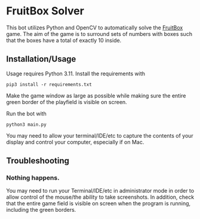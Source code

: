 # FruitBox Solver

This bot utilizes Python and OpenCV to automatically solve the [FruitBox](https://en.gamesaien.com/game/fruit_box/) game. The aim of the game is to surround sets of numbers with boxes such that the boxes have a total of exactly 10 inside.

## Installation/Usage

Usage requires Python 3.11. Install the requirements with

```
pip3 install -r requirements.txt
```

Make the game window as large as possible while making sure the entire green border of the playfield is visible on screen.

Run the bot with

```
python3 main.py
```

You may need to allow your terminal/IDE/etc to capture the contents of your display and control your computer, especially if on Mac.

## Troubleshooting

### Nothing happens.

You may need to run your Terminal/IDE/etc in administrator mode in order to allow control of the mouse/the ability to take screenshots. In addition, check that the entire game field is visible on screen when the program is running, including the green borders.
